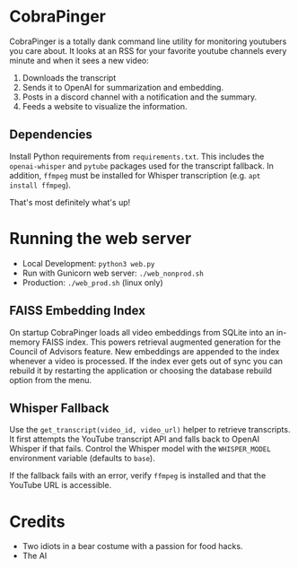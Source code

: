 # CobraPinger

CobraPinger is a totally dank command line utility for monitoring youtubers you care about. It looks at an RSS for your favorite youtube channels every minute and when it sees a new video:

1) Downloads the transcript
2) Sends it to OpenAI for summarization and embedding.
3) Posts in a discord channel with a notification and the summary.
4) Feeds a website to visualize the information.

## Dependencies

Install Python requirements from `requirements.txt`. This includes the
`openai-whisper` and `pytube` packages used for the transcript fallback.
In addition, `ffmpeg` must be installed for Whisper transcription
(e.g. `apt install ffmpeg`).

That's most definitely what's up!

# Running the web server

- Local Development: `python3 web.py`
- Run with Gunicorn web server: `./web_nonprod.sh`
- Production: `./web_prod.sh` (linux only)

## FAISS Embedding Index

On startup CobraPinger loads all video embeddings from SQLite into an in-memory
FAISS index. This powers retrieval augmented generation for the Council of
Advisors feature. New embeddings are appended to the index whenever a video is
processed. If the index ever gets out of sync you can rebuild it by restarting
the application or choosing the database rebuild option from the menu.

## Whisper Fallback

Use the `get_transcript(video_id, video_url)` helper to retrieve transcripts.
It first attempts the YouTube transcript API and falls back to OpenAI Whisper if
that fails. Control the Whisper model with the `WHISPER_MODEL` environment
variable (defaults to `base`).

If the fallback fails with an error, verify `ffmpeg` is installed and that the
YouTube URL is accessible.

# Credits

* Two idiots in a bear costume with a passion for food hacks.
* The AI
